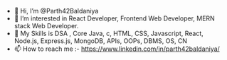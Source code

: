 - 👋 Hi, I’m @Parth42Baldaniya
- 👀 I’m interested in React Developer, Frontend Web Developer, MERN stack Web Developer.
- 🌱 My Skills is DSA , Core Java, c, HTML, CSS, Javascript, React, Node.js, Express.js, MongoDB, APIs, OOPs, DBMS, OS, CN
- 📫 How to reach me :- https://www.linkedin.com/in/parth42baldaniya/

<!---
Parth42Baldaniya/Parth42Baldaniya is a ✨ special ✨ repository because its `README.md` (this file) appears on your GitHub profile.
You can click the Preview link to take a look at your changes.
--->
